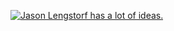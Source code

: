 [![Jason Lengstorf has a lot of ideas.](https://media-exp1.licdn.com/dms/image/C5112AQH4mojeJiAexA/article-cover_image-shrink_600_2000/0?e=1600905600&v=beta&t=cdjoIEyrZ2s7HlLOIw4xSN1NNC4J98cd_3scW3LyKsM)](https://www.jason.af)


